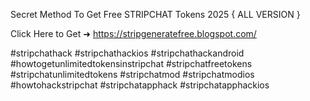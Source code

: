 Secret Method To Get Free STRIPCHAT Tokens 2025 { ALL VERSION }

Click Here to Get ➜	https://stripgeneratefree.blogspot.com/


#stripchathack #stripchathackios #stripchathackandroid #howtogetunlimitedtokensinstripchat #stripchatfreetokens #stripchatunlimitedtokens #stripchatmod #stripchatmodios #howtohackstripchat #stripchatapphack #stripchatapphackios
